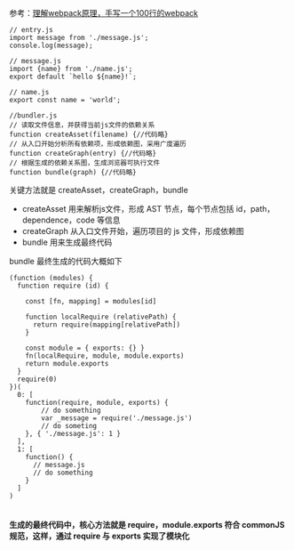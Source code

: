 参考：<a href="https://zhuanlan.zhihu.com/p/58151131">理解webpack原理，手写一个100行的webpack</a>

```
// entry.js
import message from './message.js';
console.log(message);

// message.js
import {name} from './name.js';
export default `hello ${name}!`;

// name.js
export const name = 'world';

//bundler.js 
// 读取文件信息，并获得当前js文件的依赖关系
function createAsset(filename) {//代码略}
// 从入口开始分析所有依赖项，形成依赖图，采用广度遍历
function createGraph(entry) {//代码略}
// 根据生成的依赖关系图，生成浏览器可执行文件
function bundle(graph) {//代码略}
```

关键方法就是 createAsset，createGraph，bundle

- createAsset 用来解析js文件，形成 AST 节点，每个节点包括 id，path，dependence，code 等信息
- createGraph 从入口文件开始，遍历项目的 js 文件，形成依赖图
- bundle 用来生成最终代码

bundle 最终生成的代码大概如下

```
(function (modules) {
  function require (id) {
  
    const [fn, mapping] = modules[id]
    
    function localRequire (relativePath) {
      return require(mapping[relativePath])
    }
    
    const module = { exports: {} }
    fn(localRequire, module, module.exports)
    return module.exports
  }
  require(0)
})(
  0: [ 
    function(require, module, exports) {
        // do something
        var _message = require('./message.js')
        // do someting
    }, { './message.js': 1 }
  ],
  1: [
    function() {
      // message.js 
      // do something
    }
  ]
)


```

#### 生成的最终代码中，核心方法就是 require，module.exports 符合 commonJS 规范，这样，通过 require 与 exports 实现了模块化
